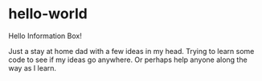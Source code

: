 # hello-world

Hello Information Box!

Just a stay at home dad with a few ideas in my head. 
Trying to learn some code to see if my ideas go anywhere.
Or perhaps help anyone along the way as I learn.
